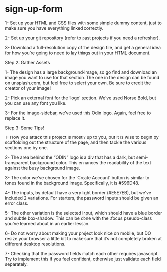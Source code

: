 # sign-up-form

1- Set up your HTML and CSS files with some simple dummy content, just to make sure you have everything linked correctly.

2- Set up your git repository (refer to past projects if you need a refresher).

3- Download a full-resolution copy of the design file, and get a general idea for how you’re going to need to lay things out in your HTML document.

Step 2: Gather Assets

1- The design has a large background-image, so go find and download an image you want to use for that section. The one in the design can be found on unsplash.com, but feel free to select your own. Be sure to credit the creator of your image!

2- Pick an external font for the ‘logo’ section. We’ve used Norse Bold, but you can use any font you like.

3- For the image-sidebar, we’ve used this Odin logo. Again, feel free to replace it.

Step 3: Some Tips!

1- How you attack this project is mostly up to you, but it is wise to begin by scaffolding out the structure of the page, and then tackle the various sections one by one.

2- The area behind the “ODIN” logo is a div that has a dark, but semi-transparent background color. This enhances the readability of the text against the busy background image.

3- The color we’ve chosen for the ‘Create Account’ button is similar to tones found in the background image. Specifically, it is #596D48.

4- The inputs, by default have a very light border (#E5E7EB), but we’ve included 2 variations. For starters, the password inputs should be given an error class.

5- The other variation is the selected input, which should have a blue border and subtle box-shadow. This can be done with the :focus pseudo-class you’ve learned about in an earlier lesson.

6- Do not worry about making your project look nice on mobile, but DO resize your browser a little bit to make sure that it’s not completely broken at different desktop resolutions.

7- Checking that the password fields match each other requires javascript. Try to implement this if you feel confident, otherwise just validate each field separately.
